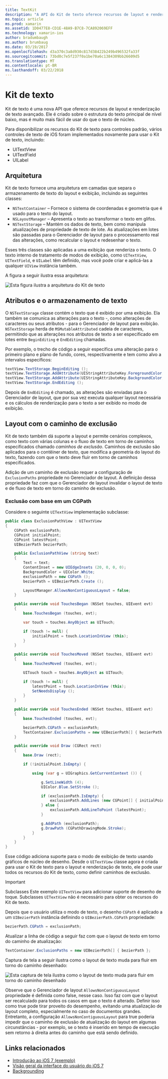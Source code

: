 ```yaml
---
title: TextKit
description: "A API do Kit de texto oferece recursos de layout e renderização em xamarin de texto avançado."
ms.topic: article
ms.prod: xamarin
ms.assetid: 1D0477E8-CD1E-48A9-B7C8-7CA892069EFF
ms.technology: xamarin-ios
author: bradumbaugh
ms.author: brumbaug
ms.date: 03/19/2017
ms.openlocfilehash: d3a370c3a8d930c817d38422b249b496532fa33f
ms.sourcegitcommit: 73bd0c7e5f237f0a1be70a6c1384309bb26609d5
ms.translationtype: MT
ms.contentlocale: pt-BR
ms.lasthandoff: 03/22/2018
---
```

# <a name="text-kit"></a>Kit de texto

Kit de texto é uma nova API que oferece recursos de layout e renderização de texto avançado. Ele é criado sobre o estrutura do texto principal de nível baixo, mas é muito mais fácil de usar do que o texto de núcleo.

Para disponibilizar os recursos do Kit de texto para controles padrão, vários controles de texto de iOS foram implementados novamente para usar o Kit de texto, incluindo:

-  UITextView
-  UITextField
-  UILabel


## <a name="architecture"></a>Arquitetura

Kit de texto fornece uma arquitetura em camadas que separa o armazenamento de texto do layout e exibição, incluindo as seguintes classes:

-  `NSTextContainer` – Fornece o sistema de coordenadas e geometria que é usado para o texto do layout.
-  `NSLayoutManager` – Apresenta o texto ao transformar o texto em glifos. 
-  `NSTextStorage` – Mantém os dados de texto, bem como manipula atualizações de propriedade de texto de lote. As atualizações em lotes são passadas para o Gerenciador de layout para o processamento real das alterações, como recalcular o layout e redesenhar o texto.


Esses três classes são aplicadas a uma exibição que renderiza o texto. O texto interno de tratamento de modos de exibição, como `UITextView`, `UITextField`, e `UILabel` têm definido, mas você pode criar e aplicá-las a qualquer `UIView` instância também.

A figura a seguir ilustra essa arquitetura:

 ![](textkit-images/textkitarch.png "Esta figura ilustra a arquitetura do Kit de texto")

## <a name="text-storage-and-attributes"></a>Atributos e o armazenamento de texto

O `NSTextStorage` classe contém o texto que é exibido por uma exibição. Ela também se comunica as alterações para o texto -, como alterações de caracteres ou seus atributos - para o Gerenciador de layout para exibição. `NSTextStorage` herda de `MSMutableAttributed` cadeia de caracteres, permitindo que as alterações nos atributos de texto a ser especificado em lotes entre `BeginEditing` e `EndEditing` chamadas.

Por exemplo, o trecho de código a seguir especifica uma alteração para o primeiro plano e plano de fundo, cores, respectivamente e tem como alvo a intervalos específicos:

```csharp
textView.TextStorage.BeginEditing ();
textView.TextStorage.AddAttribute(UIStringAttributeKey.ForegroundColor, UIColor.Green, new NSRange(200, 400));
textView.TextStorage.AddAttribute(UIStringAttributeKey.BackgroundColor, UIColor.Black, new NSRange(210, 300));
textView.TextStorage.EndEditing ();
```

Depois de `EndEditing` é chamado, as alterações são enviadas para o Gerenciador de layout, que por sua vez executa qualquer layout necessária e os cálculos de renderização para o texto a ser exibido no modo de exibição.

## <a name="layout-with-exclusion-path"></a>Layout com o caminho de exclusão

Kit de texto também dá suporte a layout e permite cenários complexos, como texto com várias colunas e o fluxo de texto em torno de caminhos especificados chamado *caminhos de exclusão*. Caminhos de exclusão são aplicados para o contêiner de texto, que modifica a geometria do layout do texto, fazendo com que o texto deve fluir em torno de caminhos especificados.

Adição de um caminho de exclusão requer a configuração de `ExclusionPaths` propriedade no Gerenciador de layout. A definição dessa propriedade faz com que o Gerenciador de layout invalidar o layout de texto e de fluxo de texto em torno do caminho de exclusão.

### <a name="exclusion-based-on-a-cgpath"></a>Exclusão com base em um CGPath

Considere o seguinte `UITextView` implementação subclasse:

```csharp
public class ExclusionPathView : UITextView
{
    CGPath exclusionPath;
    CGPoint initialPoint;
    CGPoint latestPoint;
    UIBezierPath bezierPath;

    public ExclusionPathView (string text)
    {
        Text = text;
        ContentInset = new UIEdgeInsets (20, 0, 0, 0);
        BackgroundColor = UIColor.White;
        exclusionPath = new CGPath ();
        bezierPath = UIBezierPath.Create ();

        LayoutManager.AllowsNonContiguousLayout = false;
    }

    public override void TouchesBegan (NSSet touches, UIEvent evt)
    {
        base.TouchesBegan (touches, evt);

        var touch = touches.AnyObject as UITouch;

        if (touch != null) {
            initialPoint = touch.LocationInView (this);
        }
    }

    public override void TouchesMoved (NSSet touches, UIEvent evt)
    {
        base.TouchesMoved (touches, evt);

        UITouch touch = touches.AnyObject as UITouch;

        if (touch != null) {
            latestPoint = touch.LocationInView (this);
            SetNeedsDisplay ();
        }
    }

    public override void TouchesEnded (NSSet touches, UIEvent evt)
    {
        base.TouchesEnded (touches, evt);

        bezierPath.CGPath = exclusionPath;
        TextContainer.ExclusionPaths = new UIBezierPath[] { bezierPath };
    }

    public override void Draw (CGRect rect)
    {
        base.Draw (rect);

        if (!initialPoint.IsEmpty) {

            using (var g = UIGraphics.GetCurrentContext ()) {

                g.SetLineWidth (4);
                UIColor.Blue.SetStroke ();

                if (exclusionPath.IsEmpty) {
                    exclusionPath.AddLines (new CGPoint[] { initialPoint, latestPoint });
                } else {
                    exclusionPath.AddLineToPoint (latestPoint);
                }

                g.AddPath (exclusionPath);
                g.DrawPath (CGPathDrawingMode.Stroke);
            }
        }
    }
}
```

Esse código adiciona suporte para o modo de exibição de texto usando gráficos de núcleo de desenho. Desde o `UITextView` classe agora é criada para usar o Kit de texto para o layout e renderização de texto, ele pode usar todos os recursos do Kit de texto, como definir caminhos de exclusão.

> [!IMPORTANT]
> Subclasses Este exemplo `UITextView` para adicionar suporte de desenho de toque. Subclasses `UITextView` não é necessário para obter os recursos do Kit de texto.



Depois que o usuário utiliza o modo de texto, o desenho `CGPath` é aplicado a um `UIBezierPath` instância definindo o `UIBezierPath.CGPath` propriedade:

```csharp
bezierPath.CGPath = exclusionPath;
```

Atualizar a linha de código a seguir faz com que o layout de texto em torno do caminho de atualização:

```csharp
TextContainer.ExclusionPaths = new UIBezierPath[] { bezierPath };
```

Captura de tela a seguir ilustra como o layout de texto muda para fluir em torno do caminho desenhado:

<!-- ![](textkit-images/exclusionpath1.png "This screenshot illustrates how the text layout changes to flow around the drawn path")--> 
![](textkit-images/exclusionpath2.png "Esta captura de tela ilustra como o layout de texto muda para fluir em torno do caminho desenhado")

Observe que o Gerenciador de layout `AllowsNonContiguousLayout` propriedade é definida como false, nesse caso. Isso faz com que o layout ser recalculado para todos os casos em que o texto é alterado. Definir isso como true pode tirar proveito do desempenho, evitando uma atualização de layout completo, especialmente no caso de documentos grandes. Entretanto, a configuração `AllowsNonContiguousLayout` para true poderia impedir que o caminho de exclusão de atualização do layout em algumas circunstâncias - por exemplo, se o texto é inserido em tempo de execução sem retorno à direita antes do caminho que está sendo definido.


## <a name="related-links"></a>Links relacionados

- [Introdução ao iOS 7 (exemplo)](https://developer.xamarin.com/samples/monotouch/IntroToiOS7)
- [Visão geral da interface do usuário do iOS 7](~/ios/platform/introduction-to-ios7/ios7-ui.md)
- [Backgrounding](~/ios/app-fundamentals/backgrounding/index.md)
